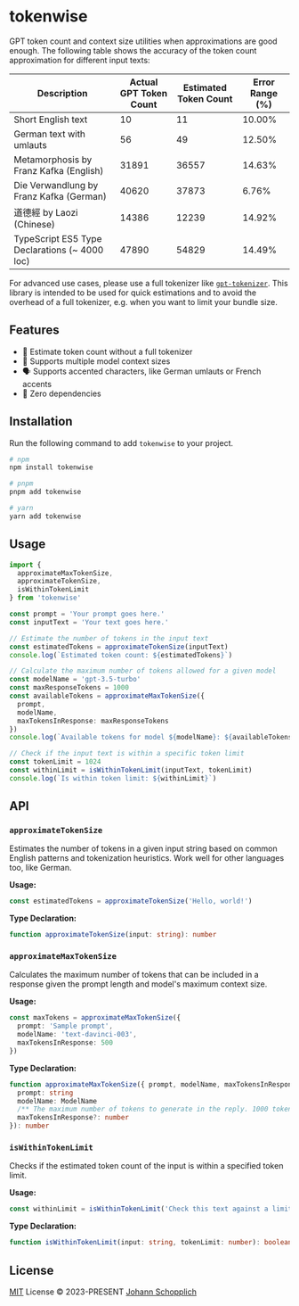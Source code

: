# tokenwise

GPT token count and context size utilities when approximations are good enough. The following table shows the accuracy of the token count approximation for different input texts:

| Description | Actual GPT Token Count | Estimated Token Count | Error Range (%) |
| ----------- | ---------------------- | --------------------- | --------------- |
| Short English text | 10 | 11 | 10.00% |
| German text with umlauts | 56 | 49 | 12.50% |
| Metamorphosis by Franz Kafka (English) | 31891 | 36557 | 14.63% |
| Die Verwandlung by Franz Kafka (German) | 40620 | 37873 | 6.76% |
| 道德經 by Laozi (Chinese) | 14386 | 12239 | 14.92% |
| TypeScript ES5 Type Declarations (~ 4000 loc) | 47890 | 54829 | 14.49% |

For advanced use cases, please use a full tokenizer like [`gpt-tokenizer`](https://github.com/niieani/gpt-tokenizer). This library is intended to be used for quick estimations and to avoid the overhead of a full tokenizer, e.g. when you want to limit your bundle size.

## Features

- 🌁 Estimate token count without a full tokenizer
- 📐 Supports multiple model context sizes
- 🗣️ Supports accented characters, like German umlauts or French accents
- 🪽 Zero dependencies

## Installation

Run the following command to add `tokenwise` to your project.

```bash
# npm
npm install tokenwise

# pnpm
pnpm add tokenwise

# yarn
yarn add tokenwise
```

## Usage

```ts
import {
  approximateMaxTokenSize,
  approximateTokenSize,
  isWithinTokenLimit
} from 'tokenwise'

const prompt = 'Your prompt goes here.'
const inputText = 'Your text goes here.'

// Estimate the number of tokens in the input text
const estimatedTokens = approximateTokenSize(inputText)
console.log(`Estimated token count: ${estimatedTokens}`)

// Calculate the maximum number of tokens allowed for a given model
const modelName = 'gpt-3.5-turbo'
const maxResponseTokens = 1000
const availableTokens = approximateMaxTokenSize({
  prompt,
  modelName,
  maxTokensInResponse: maxResponseTokens
})
console.log(`Available tokens for model ${modelName}: ${availableTokens}`)

// Check if the input text is within a specific token limit
const tokenLimit = 1024
const withinLimit = isWithinTokenLimit(inputText, tokenLimit)
console.log(`Is within token limit: ${withinLimit}`)
```

## API

### `approximateTokenSize`

Estimates the number of tokens in a given input string based on common English patterns and tokenization heuristics. Work well for other languages too, like German.

**Usage:**

```ts
const estimatedTokens = approximateTokenSize('Hello, world!')
```

**Type Declaration:**

```ts
function approximateTokenSize(input: string): number
```

### `approximateMaxTokenSize`

Calculates the maximum number of tokens that can be included in a response given the prompt length and model's maximum context size.

**Usage:**

```ts
const maxTokens = approximateMaxTokenSize({
  prompt: 'Sample prompt',
  modelName: 'text-davinci-003',
  maxTokensInResponse: 500
})
```

**Type Declaration:**

```ts
function approximateMaxTokenSize({ prompt, modelName, maxTokensInResponse }: {
  prompt: string
  modelName: ModelName
  /** The maximum number of tokens to generate in the reply. 1000 tokens are roughly 750 English words. */
  maxTokensInResponse?: number
}): number
```

### `isWithinTokenLimit`

Checks if the estimated token count of the input is within a specified token limit.

**Usage:**

```ts
const withinLimit = isWithinTokenLimit('Check this text against a limit', 100)
```

**Type Declaration:**

```ts
function isWithinTokenLimit(input: string, tokenLimit: number): boolean
```

## License

[MIT](./LICENSE) License © 2023-PRESENT [Johann Schopplich](https://github.com/johannschopplich)
